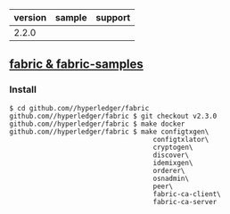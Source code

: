 version| sample| support
-------|-------|--------
2.2.0|
## [fabric & fabric-samples](https://hyperledger-fabric.readthedocs.io/en/latest/install.html)
### Install
```
$ cd github.com//hyperledger/fabric
github.com//hyperledger/fabric $ git checkout v2.3.0
github.com//hyperledger/fabric $ make docker
github.com//hyperledger/fabric $ make configtxgen\
                                    configtxlator\
                                    cryptogen\
                                    discover\
                                    idemixgen\
                                    orderer\
                                    osnadmin\
                                    peer\
                                    fabric-ca-client\
                                    fabric-ca-server
```
